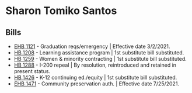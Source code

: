# Sharon Tomiko Santos
## Bills
* [EHB 1121](/bill/2021-22/ehb/1121/) - Graduation reqs/emergency | Effective date 3/2/2021.
* [HB 1208](/bill/2021-22/hb/1208/) - Learning assistance program | 1st substitute bill substituted.
* [HB 1259](/bill/2021-22/hb/1259/) - Women & minority contracting | 1st substitute bill substituted.
* [HB 1288](/bill/2021-22/hb/1288/) - I-200 repeal | By resolution, reintroduced and retained in present status.
* [HB 1426](/bill/2021-22/hb/1426/) - K-12 continuing ed./equity | 1st substitute bill substituted.
* [EHB 1471](/bill/2021-22/ehb/1471/) - Community preservation auth. | Effective date 7/25/2021.
